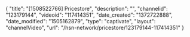{
    "title": "[1508522766] Pricestore",
    "description": "",
    "channelid": "123179144",
    "videoid": "117414351",
    "date_created": "1372722888",
    "date_modified": "1505162879",
    "type": "captivate",
    "layout": "channelVideo",
    "url": "\/hsn-network\/pricestore\/123179144-117414351"
}